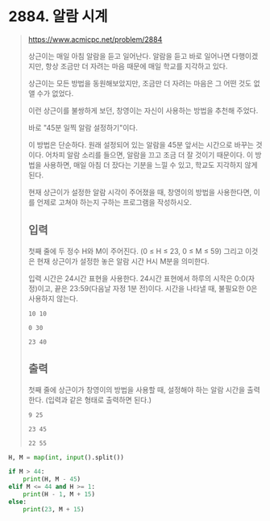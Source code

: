 # 2884. 알람 시계

> https://www.acmicpc.net/problem/2884
>
> 상근이는 매일 아침 알람을 듣고 일어난다. 알람을 듣고 바로 일어나면 다행이겠지만, 항상 조금만 더 자려는 마음 때문에 매일 학교를 지각하고 있다.
>
> 상근이는 모든 방법을 동원해보았지만, 조금만 더 자려는 마음은 그 어떤 것도 없앨 수가 없었다.
>
> 이런 상근이를 불쌍하게 보던, 창영이는 자신이 사용하는 방법을 추천해 주었다.
>
> 바로 "45분 일찍 알람 설정하기"이다.
>
> 이 방법은 단순하다. 원래 설정되어 있는 알람을 45분 앞서는 시간으로 바꾸는 것이다. 어차피 알람 소리를 들으면, 알람을 끄고 조금 더 잘 것이기 때문이다. 이 방법을 사용하면, 매일 아침 더 잤다는 기분을 느낄 수 있고, 학교도 지각하지 않게 된다.
>
> 현재 상근이가 설정한 알람 시각이 주어졌을 때, 창영이의 방법을 사용한다면, 이를 언제로 고쳐야 하는지 구하는 프로그램을 작성하시오.
>
> ## 입력
>
> 첫째 줄에 두 정수 H와 M이 주어진다. (0 ≤ H ≤ 23, 0 ≤ M ≤ 59) 그리고 이것은 현재 상근이가 설정한 놓은 알람 시간 H시 M분을 의미한다.
>
> 입력 시간은 24시간 표현을 사용한다. 24시간 표현에서 하루의 시작은 0:0(자정)이고, 끝은 23:59(다음날 자정 1분 전)이다. 시간을 나타낼 때, 불필요한 0은 사용하지 않는다.
>
> ```
> 10 10
> ```
>
> ```
> 0 30
> ```
>
> ```
> 23 40
> ```
>
> ## 출력
>
> 첫째 줄에 상근이가 창영이의 방법을 사용할 때, 설정해야 하는 알람 시간을 출력한다. (입력과 같은 형태로 출력하면 된다.)
>
> ```
> 9 25
> ```
>
> ```
> 23 45
> ```
>
> ```
> 22 55
> ```

```python
H, M = map(int, input().split())

if M > 44:
    print(H, M - 45)
elif M <= 44 and H >= 1:
    print(H - 1, M + 15)
else:
    print(23, M + 15)
```

